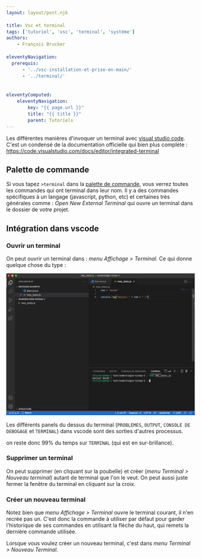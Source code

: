 ```yaml
---
layout: layout/post.njk

title: Vsc et terminal
tags: ['tutoriel', 'vsc', 'terminal', 'système']
authors: 
    - François Brucker

eleventyNavigation:
  prerequis:
      - '../vsc-installation-et-prise-en-main/'
      - '../terminal/'


eleventyComputed:
    eleventyNavigation:
        key: "{{ page.url }}"
        title: "{{ title }}"
        parent: Tutoriels
---
```


<!-- début résumé -->

Les différentes manières d'invoquer un terminal avec  [visual studio code](https://code.visualstudio.com/). C'est un condensé de la documentation officielle qui bien plus complète : <https://code.visualstudio.com/docs/editor/integrated-terminal>

<!-- fin résumé -->

## Palette de commande

Si vous tapez `>terminal` dans la [palette de commande](../vsc-installation-et-prise-en-main#palette-de-commande), vous verrez toutes les commandes qui ont terminal dans leur nom. Il y a des commandes spécifiques à un langage (javascript, python, etc) et certaines très générales comme : *Open New External Terminal* qui ouvre un terminal dans le dossier de votre projet.

## <span id="terminal-intégré"></span> Intégration dans vscode

### Ouvrir un terminal

On peut ouvrir un terminal dans : *menu Affichage > Terminal*. Ce qui donne quelque chose du type :

![terminal dans vscode](./vsc-terminal.png)

Les différents panels du dessus du terminal (`PROBLEMES`, `OUTPUT`, `CONSOLE DE DEBOGAGE` et `TERMINAL`) dans vscode sont des sorties d'autres processus.

on reste donc 99% du temps sur `TERMINAL` (qui est en sur-brillance).

### Supprimer un terminal

On peut supprimer (en cliquant sur la poubelle) et créer (*menu Terminal > Nouveau terminal*) autant de terminal que l'on le veut. On peut aussi juste fermer la fenêtre du terminal en cliquant sur la croix.

### Créer un nouveau terminal

Notez bien que *menu Affichage > Terminal* ouvre le terminal courant, il n'en recrée pas un. C'est donc la commande à utiliser par défaut pour garder l'historique de ses commandes en utilisant la flèche du haut, qui remets la dernière commande utilisée.

Lorsque vous voulez créer un nouveau terminal, c'est dans *menu Terminal > Nouveau Terminal*.
